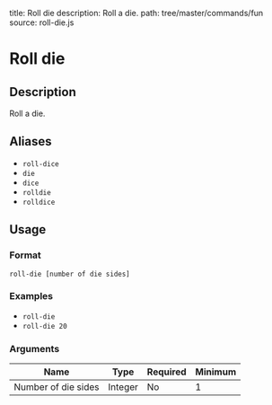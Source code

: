 title: Roll die
description: Roll a die.
path: tree/master/commands/fun
source: roll-die.js

# Roll die

## Description

Roll a die.

## Aliases

* `roll-dice`
* `die`
* `dice`
* `rolldie`
* `rolldice`

## Usage

### Format

`roll-die [number of die sides]`

### Examples

* `roll-die`
* `roll-die 20`

### Arguments

| Name                | Type    | Required | Minimum |
|---------------------|---------|----------|---------|
| Number of die sides | Integer | No       | 1       |
